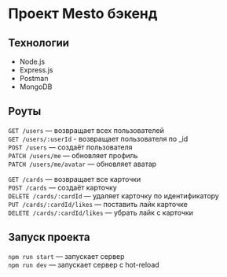 # Проект Mesto бэкенд

## Технологии
   
   * Node.js
   * Express.js
   * Postman
   * MongoDB

## Роуты

`GET /users` — возвращает всех пользователей   
`GET /users/:userId` - возвращает пользователя по _id   
`POST /users` — создаёт пользователя   
`PATCH /users/me` — обновляет профиль   
`PATCH /users/me/avatar` — обновляет аватар   

`GET /cards` — возвращает все карточки   
`POST /cards` — создаёт карточку   
`DELETE /cards/:cardId` — удаляет карточку по идентификатору   
`PUT /cards/:cardId/likes` — поставить лайк карточке   
`DELETE /cards/:cardId/likes` — убрать лайк с карточки   
  

## Запуск проекта

`npm run start` — запускает сервер   
`npm run dev` — запускает сервер с hot-reload
